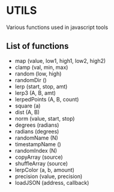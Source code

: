 # UTILS

Various functions used in javascript tools

## List of functions

* map (value, low1, high1, low2, high2)
* clamp (val, min, max)
* random (low, high)
* randomDir ()
* lerp (start, stop, amt)
* lerp3 (A, B, amt)
* lerpedPoints (A, B, count)
* square (a)
* dist (A, B)
* norm (value, start, stop)
* degrees (radians)
* radians (degrees)
* randomName (N)
* timestampName ()
* randomIndex (N)
* copyArray (source)
* shuffleArray (source)
* lerpColor (a, b, amount)
* precision (value, precision)
* loadJSON (address, callback)

